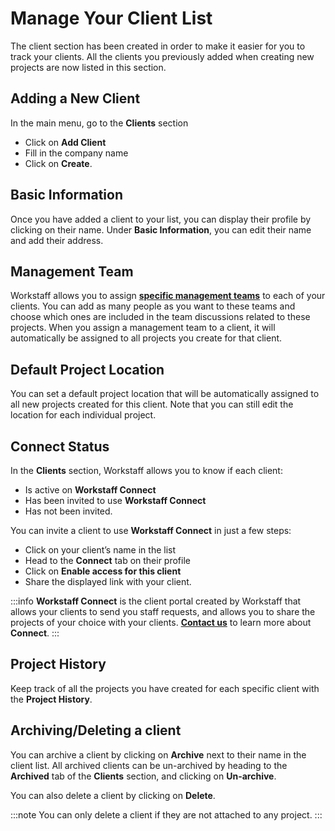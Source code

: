 # Manage Your Client List

The client section has been created in order to make it easier for you to track your clients.
All the clients you previously added when creating new projects are now listed in this section.


## Adding a New Client
In the main menu, go to the **Clients** section
- Click on **Add Client**
- Fill in the company name
- Click on **Create**.

## Basic Information
Once you have added a client to your list, you can display their profile by clicking on their name.
Under **Basic Information**, you can edit their name and add their address.

## Management Team
Workstaff allows you to assign [**specific management teams**](https://help.workstaff.app/docs/managers/scheduling/management-teams/) to each of your clients. You can add as many people as you want to these teams and choose which ones are included in the team discussions related to these projects. When you assign a management team to a client, it will automatically be assigned to all projects you create for that client.

## Default Project Location
You can set a default project location that will be automatically assigned to all new projects created for this client. Note that you can still edit the location for each individual project.

## Connect Status
In the **Clients** section, Workstaff allows you to know if each client:
- Is active on **Workstaff Connect**
- Has been invited to use **Workstaff Connect**
- Has not been invited.

You can invite a client to use **Workstaff Connect** in just a few steps:
- Click on your client’s name in the list
- Head to the **Connect** tab on their profile
- Click on **Enable access for this client**
- Share the displayed link with your client.

:::info
**Workstaff Connect** is the client portal created by Workstaff that allows your clients to send you staff requests, and allows you to share the projects of your choice with your clients. [**Contact us**](mailto:support@workstaff.app) to learn more about **Connect**.
:::

## Project History
Keep track of all the projects you have created for each specific client with the **Project History**.

## Archiving/Deleting a client
You can archive a client by clicking on **Archive** next to their name in the client list.
All archived clients can be un-archived by heading to the **Archived** tab of the **Clients** section, and clicking on **Un-archive**.

You can also delete a client by clicking on **Delete**.

:::note
You can only delete a client if they are not attached to any project.
:::


